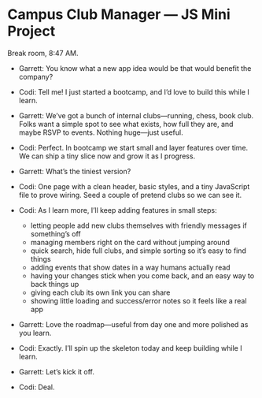 # Campus Club Manager — JS Mini Project

Break room, 8:47 AM.

- Garrett: You know what a new app idea would be that would benefit the company?
- Codi: Tell me! I just started a bootcamp, and I’d love to build this while I learn.
- Garrett: We’ve got a bunch of internal clubs—running, chess, book club. Folks want a simple spot to see what exists, how full they are, and maybe RSVP to events. Nothing huge—just useful.
- Codi: Perfect. In bootcamp we start small and layer features over time. We can ship a tiny slice now and grow it as I progress.

- Garrett: What’s the tiniest version?
- Codi: One page with a clean header, basic styles, and a tiny JavaScript file to prove wiring. Seed a couple of pretend clubs so we can see it.
- Codi: As I learn more, I’ll keep adding features in small steps:

  - letting people add new clubs themselves with friendly messages if something’s off
  - managing members right on the card without jumping around
  - quick search, hide full clubs, and simple sorting so it’s easy to find things
  - adding events that show dates in a way humans actually read
  - having your changes stick when you come back, and an easy way to back things up
  - giving each club its own link you can share
  - showing little loading and success/error notes so it feels like a real app

- Garrett: Love the roadmap—useful from day one and more polished as you learn.
- Codi: Exactly. I’ll spin up the skeleton today and keep building while I learn.

- Garrett: Let’s kick it off.
- Codi: Deal.
